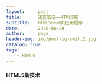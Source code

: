 ```yaml
---
layout:     post
title:      速查笔记——HTML5篇
subtitle:   HTML5——网页应用程序
date:       2020-06-24
author:     page
header-img: img/post-bg-swift2.jpg
catalog: true
tags:
    - HTML5
---
```


#### HTML5新技术